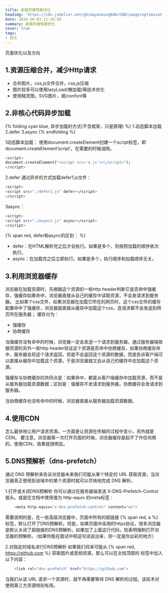 ```yaml
---
title: 前端页面性能优化
headimg: 'https://cdn.jsdelivr.net/gh/mayanming696/CDN/image/optimization.png'
date: 2019-10-03 11:34:59
summary: 前端页面性能优化
cover: true
tags:
- 优化
---
```


页面优化以及方向

<!-- more -->

## 1.资源压缩合并，减少Http请求
- 合并图片，css,js文件合并，css,js压缩
- 图片较多可以使用lazyLoad(懒加载)等技术优化
- 使用精灵图，SVG图片，或iconfont等

## 2.非核心代码异步加载

{% folding cyan blue, 异步加载的方式(不含框架，只是原理) %}
1.动态脚本加载
2.defer
3.async
{% endfolding %}

1动态脚本加载：
使用document.createElement创建一个script标签，即document.createElement‘script′，在需要的时候调用。

``` bash
<script>
document.createElement("<script src='a.js'><\/script>");
</script>
``` 

2.defer
通过异步的方式加载defer1.js文件：

``` bash
<script>
<script src="./defer1.js" defer></script>
</script>
``` 

3async：

``` bash
<script>
<script src="./async1.js" async></script>
</script>
``` 

{% span red, defer和async的区别： %}
- defer：在HTML解析完之后才会执行。如果是多个，则按照加载的顺序依次执行。
- async：在加载完之后立即执行。如果是多个，执行顺序和加载顺序无关。

## 3.利用浏览器缓存

浏览器在加载资源时，先根据这个资源的一些http header判断它是否命中强缓存，强缓存如果命中，浏览器直接从自己的缓存中读取资源，不会发请求到服务器。
比如某个css文件，如果浏览器在加载它所在的网页时，这个css文件的缓存配置命中了强缓存，浏览器就直接从缓存中加载这个css，连请求都不会发送到网页所在服务器；
缓存分为：
- 强缓存
- 协商缓存

当强缓存没有命中的时候，浏览器一定会发送一个请求到服务器，通过服务器端依据资源的另外一些http header验证这个资源是否命中协商缓存，如果协商缓存命中，服务器会将这个请求返回，但是不会返回这个资源的数据，而是告诉客户端可以直接从缓存中加载这个资源，于是浏览器就又会从自己的缓存中去加载这个资源。

强缓存与协商缓存的共同点是：如果命中，都是从客户端缓存中加载资源，而不是从服务器加载资源数据；区别是：强缓存不发请求到服务器，协商缓存会发请求到服务器。

当协商缓存也没有命中的时候，浏览器直接从服务器加载资源数据。

## 4.使用CDN

怎么最快地让用户请求资源。一方面是让资源在传输的过程中变小，另外就是CDN。
要注意，浏览器第一次打开页面的时候，浏览器缓存是起不了作任何用的，使用CDN，效果就很明显。

## 5.DNS预解析（dns-prefetch）

通过 DNS 预解析来告诉浏览器未来我们可能从某个特定的 URL 获取资源，当浏览器真正使用到该域中的某个资源时就可以尽快地完成 DNS 解析。

1.打开或关闭DNS预解析
你可以通过在服务器端发送 X-DNS-Prefetch-Control 报头。或是在文档中使用值为 http-equiv 的meta标签：

``` bash
    <meta http-equiv="x-dns-prefetch-control" content="on">
``` 

需要说明的是，在一些高级浏览器中，页面中所有的超链接 {% span red, a %} 标签，默认打开了DNS预解析。但是，如果页面中采用的https协议，很多浏览器是默认关闭了超链接的DNS预解析。如果加了上面这行代码，则表明强制打开浏览器的预解析。（如果你能在面试中把这句话说出来，则一定是你出彩的地方）

2.对指定的域名进行DNS预解析
如果我们将来可能从  {% span red, https://github.com %} 获取图片或音频资源，那么可以在文档顶部的 标签中加入以下内容：

``` bash
    <link rel="dns-prefetch" href="https://github.com">
``` 

当我们从该 URL 请求一个资源时，就不再需要等待 DNS 解析的过程。该技术对使用第三方资源特别有用。    